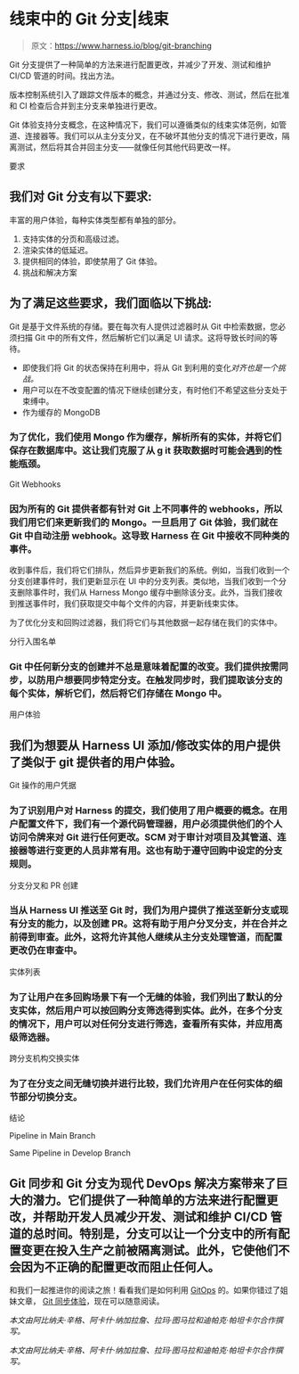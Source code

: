 # 线束中的 Git 分支|线束

> 原文：<https://www.harness.io/blog/git-branching>

Git 分支提供了一种简单的方法来进行配置更改，并减少了开发、测试和维护 CI/CD 管道的时间。找出方法。

版本控制系统引入了跟踪文件版本的概念，并通过分支、修改、测试，然后在批准和 CI 检查后合并到主分支来单独进行更改。

Git 体验支持分支概念，在这种情况下，我们可以遵循类似的线束实体范例，如管道、连接器等。我们可以从主分支分叉，在不破坏其他分支的情况下进行更改，隔离测试，然后将其合并回主分支——就像任何其他代码更改一样。

要求

## 我们对 Git 分支有以下要求:

丰富的用户体验，每种实体类型都有单独的部分。

1.  支持实体的分页和高级过滤。
2.  渲染实体的低延迟。
3.  提供相同的体验，即使禁用了 Git 体验。
4.  挑战和解决方案

## 为了满足这些要求，我们面临以下挑战:

Git 是基于文件系统的存储。要在每次有人提供过滤器时从 Git 中检索数据，您必须扫描 Git 中的所有文件，然后解析它们以满足 UI 请求。这将导致长时间的等待。

*   即使我们将 Git 的状态保持在利用中，将从 Git 到利用的变化*对齐也是一个挑战。*
*   用户可以在不改变配置的情况下继续创建分支，有时他们不希望这些分支处于束缚中。
*   作为缓存的 MongoDB

### 为了优化，我们使用 Mongo 作为缓存，解析所有的实体，并将它们保存在数据库中。这让我们克服了从 g it 获取数据时可能会遇到的性能瓶颈。

Git Webhooks

### 因为所有的 Git 提供者都有针对 Git 上不同事件的 webhooks，所以我们用它们来更新我们的 Mongo。一旦启用了 Git 体验，我们就在 Git 中自动注册 webhook。这导致 Harness 在 Git 中接收不同种类的事件。

收到事件后，我们将它们排队，然后异步更新我们的系统。例如，当我们收到一个分支创建事件时，我们更新显示在 UI 中的分支列表。类似地，当我们收到一个分支删除事件时，我们从 Harness Mongo 缓存中删除该分支。此外，当我们接收到推送事件时，我们获取提交中每个文件的内容，并更新线束实体。

为了优化分支和回购过滤器，我们将它们与其他数据一起存储在我们的实体中。

分行入围名单

### Git 中任何新分支的创建并不总是意味着配置的改变。我们提供按需同步，以防用户想要同步特定分支。在触发同步时，我们提取该分支的每个实体，解析它们，然后将它们存储在 Mongo 中。

用户体验

## 我们为想要从 Harness UI 添加/修改实体的用户提供了类似于 git 提供者的用户体验。

Git 操作的用户凭据

### 为了识别用户对 Harness 的提交，我们使用了用户概要的概念。在用户配置文件下，我们有一个源代码管理器，用户必须提供他们的个人访问令牌来对 Git 进行任何更改。SCM 对于审计对项目及其管道、连接器等进行变更的人员非常有用。这也有助于遵守回购中设定的分支规则。

分支分叉和 PR 创建

### 当从 Harness UI 推送至 Git 时，我们为用户提供了推送至新分支或现有分支的能力，以及创建 PR。这将有助于用户分叉分支，并在合并之前得到审查。此外，这将允许其他人继续从主分支处理管道，而配置更改仍在审查中。

实体列表

### 为了让用户在多回购场景下有一个无缝的体验，我们列出了默认的分支实体，然后用户可以按回购分支筛选得到实体。此外，在多个分支的情况下，用户可以对任何分支进行筛选，查看所有实体，并应用高级筛选器。

跨分支机构交换实体

### 为了在分支之间无缝切换并进行比较，我们允许用户在任何实体的细节部分切换分支。

结论

Pipeline in Main Branch

Same Pipeline in Develop Branch

## Git 同步和 Git 分支为现代 DevOps 解决方案带来了巨大的潜力。它们提供了一种简单的方法来进行配置更改，并帮助开发人员减少开发、测试和维护 CI/CD 管道的总时间。特别是，分支可以让一个分支中的所有配置变更在投入生产之前被隔离测试。此外，它使他们不会因为不正确的配置更改而阻止任何人。

和我们一起推进你的阅读之旅！看看我们是如何利用 [GitOps](https://harness.io/blog/harness-gitops-deployments/) 的。如果你错过了姐妹文章， [Git 同步体验](https://harness.io/blog/git-sync-experience/)，现在可以随意阅读。

*本文由阿比纳夫·辛格、阿卡什·纳加拉詹、拉玛·图马拉和迪帕克·帕坦卡尔合作撰写。*

*本文由阿比纳夫·辛格、阿卡什·纳加拉詹、拉玛·图马拉和迪帕克·帕坦卡尔合作撰写。*